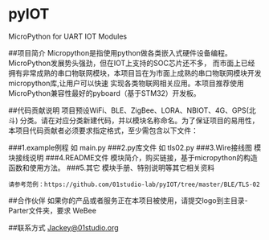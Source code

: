 # pyIOT
MicroPython for UART IOT Modules

##项目简介
    Micropython是指使用python做各类嵌入式硬件设备编程。MicroPython发展势头强劲，但在IOT上支持的SOC芯片还不多，
而市面上已经拥有非常成熟的串口物联网模块，本项目旨在为市面上成熟的串口物联网模块开发micropython库,让用户可以快速
实现各类物联网相关应用。本项目推荐使用MicroPython兼容性最好的pyboard（基于STM32）开发板。


##代码贡献说明
    项目预设WiFi、BLE、ZigBee、LORA、NBIOT、4G、GPS(北斗) 分类。请在对应分类新建代码，并以模块名称命名。为了保证项目的易用性，本项目代码贡献者必须要求指定格式，至少需包含以下文件：

###1.example例程
    如 main.py
###2.py库文件
    如 tls02.py
###3.Wire接线图
    模块接线说明
###4.README文件
    模块简介，购买链接，基于micropython的构造函数和使用方法。
###5.其它
    模块手册、特别说明等其它相关资料

    请参考范例：https://github.com/01studio-lab/pyIOT/tree/master/BLE/TLS-02

##合作伙伴
     如果你的产品或者服务正在本项目被使用，请提交logo到主目录-Parter文件夹，要求
     WeBee

##联系方式
     Jackey@01studio.org
